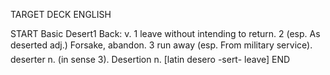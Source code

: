 TARGET DECK
ENGLISH

START
Basic
Desert1
Back: v. 1 leave without intending to return. 2 (esp. As deserted adj.) Forsake, abandon. 3 run away (esp. From military service).  deserter n. (in sense 3). Desertion n. [latin desero -sert- leave]
END

